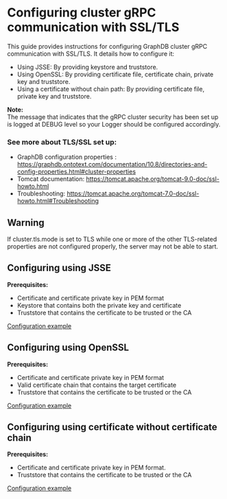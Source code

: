 Configuring cluster gRPC communication with SSL/TLS
===

This guide provides instructions for configuring GraphDB cluster gRPC communication with SSL/TLS. It details how to 
configure it:
* Using JSSE: By providing keystore and truststore.
* Using OpenSSL: By providing certificate file, certificate chain, private key and truststore.
* Using a certificate without chain path: By providing certificate file, private key and truststore.  

**Note:**  
The message that indicates that the gRPC cluster security has been set up is logged at DEBUG level so your Logger 
should be configured accordingly.
### See more about TLS/SSL set up:
 - GraphDB configuration properties : https://graphdb.ontotext.com/documentation/10.8/directories-and-config-properties.html#cluster-properties
 - Tomcat documentation: https://tomcat.apache.org/tomcat-9.0-doc/ssl-howto.html
 - Troubleshooting: https://tomcat.apache.org/tomcat-7.0-doc/ssl-howto.html#Troubleshooting

## Warning

If cluster.tls.mode is set to TLS while one or more of the other TLS-related properties are not configured properly, 
the server may not be able to start.

## Configuring using JSSE

**Prerequisites:**
* Certificate and certificate private key in PEM format
* Keystore that contains both the private key and certificate
* Truststore that contains the certificate to be trusted or the CA

[Configuration example](jsse.yaml) 

## Configuring using OpenSSL

**Prerequisites:**
* Certificate and certificate private key in PEM format
* Valid certificate chain that contains the target certificate
* Truststore that contains the certificate to be trusted or the CA

[Configuration example](openssl.yaml) 

## Configuring using certificate without certificate chain

**Prerequisites:**
* Certificate and certificate private key in PEM format.
* Truststore that contains the certificate to be trusted or the CA

[Configuration example](certWithoutChain.yaml)  

